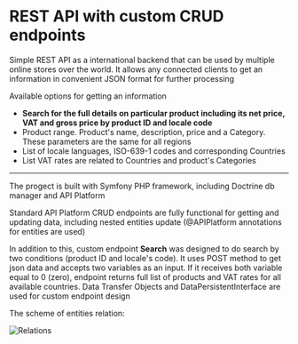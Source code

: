 REST API with custom CRUD endpoints
======
Simple REST API as a international backend that can be used by multiple online stores over the world. It allows any connected clients to get an information in convenient JSON format for further processing

Available options for getting an information

* **Search for the full details on particular product including its net price, VAT and gross price by product ID and locale code**
* Product range. Product's name, description, price and a Category. These parameters are the same for all regions
* List of locale languages, ISO-639-1 codes and corresponding Countries
* List VAT rates are related to Countries and product's Categories
---

The progect is built with Symfony PHP framework, including Doctrine db manager and API Platform

Standard API Platform CRUD endpoints are fully functional for getting and updating data, including nested entities update (@APIPlatform annotations for entities are used)

In addition to this, custom endpoint **Search** was designed to do search by two conditions (product ID and locale's code). It uses POST method to get json data and accepts two variables as an input. If it receives both variable equal to 0 (zero), endpoint returns full list of products and VAT rates for all available countries. Data Transfer Objects and DataPersistentInterface are used for custom endpoint design  

The scheme of entities relation:

![Relations](/estore_restapi_symfony/docs/assets/entities-relation.jpg)
